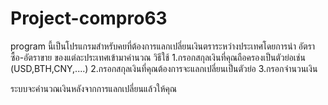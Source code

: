 # Project-compro63
program นี้เป็นโปรแกรมสำหรับคยที่ต้องการแลกเปลี่ยนเงินตราระหว่างประเทศโดยการนำ อัตราซื้อ-อัตราขาย ของแต่ละประเทศเข้ามาคำนวณ
วิธีใช้
1.กรอกสกุลเงินที่คุณถือครองเป็นตัวย่อเช่น (USD,BTH,CNY,....)
2.กรอกสกุลเงินที่คุณต้องการจะแลกเปลี่ยนเป็นตัวย่อ
3.กรอกจำนวนเงิน

ระบบจะคำนวณเงินหลังจากการแลกเปลี่ยนแล้วให้คุณ
